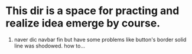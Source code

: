 # This dir is a space for practing and realize idea emerge by course.

1. naver dic navbar fin but have some problems like button's border solid line was shodowed. how to...